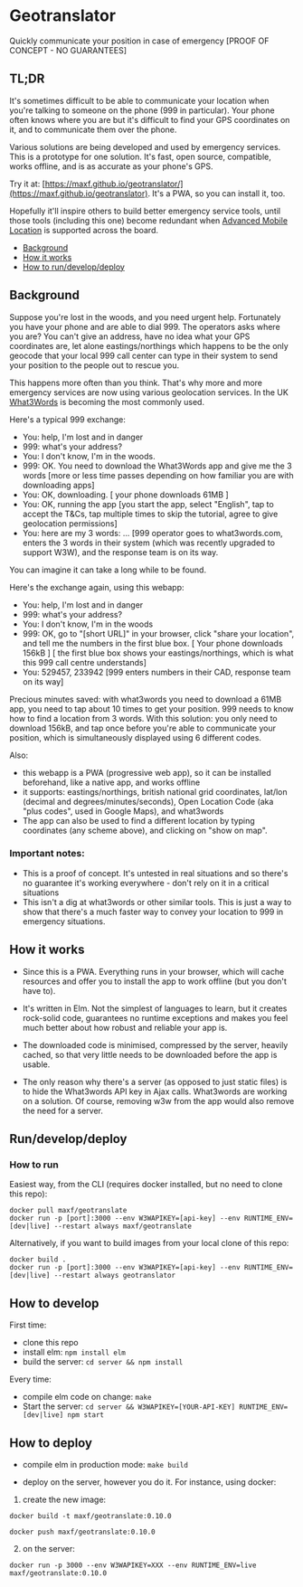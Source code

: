 # Geotranslator

Quickly communicate your position in case of emergency [PROOF OF CONCEPT - NO GUARANTEES]

## TL;DR

It's sometimes difficult to be able to communicate your location when you're talking to someone on the phone (999 in particular). Your phone often knows where you are but it's difficult to find your GPS coordinates on it, and to communicate them over the phone.

Various solutions are being developed and used by emergency services. This is a prototype for one solution. It's fast, open source, compatible, works offline, and is as accurate as your phone's GPS.

Try it at: [https://maxf.github.io/geotranslator/](https://maxf.github.io/geotranslator). It's a PWA, so you can install it, too.


Hopefully it'll inspire others to build better emergency service tools, until those tools (including this one) become redundant when [Advanced Mobile Location](https://en.wikipedia.org/wiki/Advanced_Mobile_Location) is supported across the board.



- [Background](#background)
- [How it works](#how)
- [How to run/develop/deploy](#run)


## <a id="background"></a>Background

Suppose you're lost in the woods, and you need urgent help. Fortunately you have your phone and are able to dial 999. The operators asks where you are? You can't give an address, have no idea what your GPS coordinates are, let alone eastings/northings which happens to be the only geocode that your local 999 call center can type in their system to send your position to the people out to rescue you.

This happens more often than you think. That's why more and more emergency services are now using various geolocation services. In the UK [What3Words](https://what3words.com) is becoming the most commonly used.

Here's a typical 999 exchange:

- You: help, I'm lost and in danger
- 999: what's your address?
- You: I don't know, I'm in the woods.
- 999: OK. You need to download the What3Words app and give me the 3 words
[more or less time passes depending on how familiar you are with downloading apps]
- You: OK, downloading.
[ your phone downloads 61MB ]
- You: OK, running the app
[you start the app, select "English", tap to accept the T&Cs, tap multiple times to skip the tutorial, agree to give geolocation permissions]
- You: here are my 3 words: ...
[999 operator goes to what3words.com, enters the 3 words in their system (which was recently upgraded to support W3W), and the response team is on its way.

You can imagine it can take a long while to be found.

Here's the exchange again, using this webapp:

- You: help, I'm lost and in danger
- 999: what's your address?
- You: I don't know, I'm in the woods
- 999: OK, go to "[short URL]" in your browser, click "share your location", and tell me the numbers in the first blue box.
[ Your phone downloads 156kB ]
[ the first blue box shows your eastings/northings, which is what this 999 call centre understands]
- You: 529457, 233942
[999 enters numbers in their CAD, response team on its way]

Precious minutes saved: with what3words you need to download a 61MB app, you need to tap about 10 times to get your position. 999 needs to know how to find a location from 3 words. With this solution: you only need to download 156kB, and tap once before you're able to communicate your position, which is simultaneously displayed using 6 different codes.




Also:
- this webapp is a PWA (progressive web app), so it can be installed beforehand, like a native app, and works offline
- it supports: eastings/northings, british national grid coordinates, lat/lon (decimal and degrees/minutes/seconds), Open Location Code (aka "plus codes", used in Google Maps), and what3words
- The app can also be used to find a different location by typing coordinates (any scheme above), and clicking on "show on map".

### Important notes:

- This is a proof of concept. It's untested in real situations and so there's no guarantee it's working everywhere - don't rely on it in a critical situations
- This isn't a dig at what3words or other similar tools. This is just a way to show that there's a much faster way to convey your location to 999 in emergency situations.

## <a id="how"></a>How it works

- Since this is a PWA. Everything runs in your browser, which will cache resources and offer you to install the app to work offline (but you don't have to).

- It's written in Elm. Not the simplest of languages to learn, but it creates rock-solid code, guarantees no runtime exceptions and makes you feel much better about how robust and reliable your app is.

- The downloaded code is minimised, compressed by the server, heavily cached, so that very little needs to be downloaded before the app is usable.

- The only reason why there's a server (as opposed to just static files) is to hide the What3words API key in Ajax calls. What3words are working on a solution. Of course, removing w3w from the app would also remove the need for a server.

## <a id="run"></a>Run/develop/deploy

### How to run

Easiest way, from the CLI (requires docker installed, but no need to clone this repo):

    docker pull maxf/geotranslate
    docker run -p [port]:3000 --env W3WAPIKEY=[api-key] --env RUNTIME_ENV=[dev|live] --restart always maxf/geotranslate


Alternatively, if you want to build images from your local clone of this repo:

    docker build .
    docker run -p [port]:3000 --env W3WAPIKEY=[api-key] --env RUNTIME_ENV=[dev|live] --restart always geotranslator



## How to develop

First time:

- clone this repo
- install elm: `npm install elm`
- build the server: `cd server && npm install`


Every time:

- compile elm code on change: `make`
- Start the server: `cd server && W3WAPIKEY=[YOUR-API-KEY] RUNTIME_ENV=[dev|live] npm start`

## How to deploy

- compile elm in production mode: `make build`


- deploy on the server, however you do it. For instance, using docker:

1. create the new image:

`docker build -t maxf/geotranslate:0.10.0`

`docker push maxf/geotranslate:0.10.0`

2. on the server:

`docker run -p 3000 --env W3WAPIKEY=XXX --env RUNTIME_ENV=live maxf/geotranslate:0.10.0`
